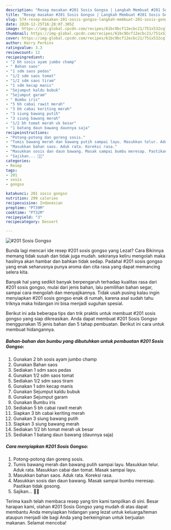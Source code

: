 ```yaml
---
description: "Resep masakan #201 Sosis Gongso | Langkah Membuat #201 Sosis Gongso Yang Mudah Dan Praktis"
title: "Resep masakan #201 Sosis Gongso | Langkah Membuat #201 Sosis Gongso Yang Mudah Dan Praktis"
slug: 574-resep-masakan-201-sosis-gongso-langkah-membuat-201-sosis-gongso-yang-mudah-dan-praktis
date: 2020-12-25T16:28:07.305Z
image: https://img-global.cpcdn.com/recipes/61bc9bcf12ecbc21/751x532cq70/201-sosis-gongso-foto-resep-utama.jpg
thumbnail: https://img-global.cpcdn.com/recipes/61bc9bcf12ecbc21/751x532cq70/201-sosis-gongso-foto-resep-utama.jpg
cover: https://img-global.cpcdn.com/recipes/61bc9bcf12ecbc21/751x532cq70/201-sosis-gongso-foto-resep-utama.jpg
author: Harry Perkins
ratingvalue: 3.3
reviewcount: 12
recipeingredient:
- "2 bh sosis ayam jumbo champ"
- " Bahan saos"
- "1 sdm saos pedas"
- "1/2 sdm saos tomat"
- "1/2 sdm saos tiram"
- "1 sdm kecap manis"
- "Sejumput kaldu bubuk"
- "Sejumput garam"
- " Bumbu iris"
- "5 bh cabai rawit merah"
- "3 bh cabai keriting merah"
- "3 siung bawang putih"
- "3 siung bawang merah"
- "1/2 bh tomat merah uk besar"
- "1 batang daun bawang daunnya saja"
recipeinstructions:
- "Potong-potong dan goreng sosis."
- "Tumis bawang merah dan bawang putih sampai layu. Masukkan telur. Aduk rata. Masukkan cabai dan tomat. Masak sampai layu."
- "Masukkan bahan saos. Aduk rata. Koreksi rasa."
- "Masukkan sosis dan daun bawang. Masak sampai bumbu meresap. Pastikan tidak gosong."
- "Sajikan... 👩‍🍳"
categories:
- Resep
tags:
- 201
- sosis
- gongso

katakunci: 201 sosis gongso 
nutrition: 299 calories
recipecuisine: Indonesian
preptime: "PT39M"
cooktime: "PT32M"
recipeyield: "3"
recipecategory: Dessert

---
```



![#201 Sosis Gongso](https://img-global.cpcdn.com/recipes/61bc9bcf12ecbc21/751x532cq70/201-sosis-gongso-foto-resep-utama.jpg)

Bunda lagi mencari ide resep #201 sosis gongso yang Lezat? Cara Bikinnya memang tidak susah dan tidak juga mudah. sekiranya keliru mengolah maka hasilnya akan hambar dan bahkan tidak sedap. Padahal #201 sosis gongso yang enak seharusnya punya aroma dan cita rasa yang dapat memancing selera kita.

Banyak hal yang sedikit banyak berpengaruh terhadap kualitas rasa dari #201 sosis gongso, mulai dari jenis bahan, lalu pemilihan bahan segar, sampai cara mengolah dan menyajikannya. Tidak usah pusing kalau ingin menyiapkan #201 sosis gongso enak di rumah, karena asal sudah tahu triknya maka hidangan ini bisa menjadi suguhan spesial.




Berikut ini ada beberapa tips dan trik praktis untuk membuat #201 sosis gongso yang siap dikreasikan. Anda dapat membuat #201 Sosis Gongso menggunakan 15 jenis bahan dan 5 tahap pembuatan. Berikut ini cara untuk membuat hidangannya.

<!--inarticleads1-->

##### Bahan-bahan dan bumbu yang dibutuhkan untuk pembuatan #201 Sosis Gongso:

1. Gunakan 2 bh sosis ayam jumbo champ
1. Gunakan  Bahan saos
1. Sediakan 1 sdm saos pedas
1. Gunakan 1/2 sdm saos tomat
1. Sediakan 1/2 sdm saos tiram
1. Gunakan 1 sdm kecap manis
1. Gunakan Sejumput kaldu bubuk
1. Gunakan Sejumput garam
1. Gunakan  Bumbu iris
1. Sediakan 5 bh cabai rawit merah
1. Siapkan 3 bh cabai keriting merah
1. Gunakan 3 siung bawang putih
1. Siapkan 3 siung bawang merah
1. Sediakan 1/2 bh tomat merah uk besar
1. Sediakan 1 batang daun bawang (daunnya saja)




<!--inarticleads2-->

##### Cara menyiapkan #201 Sosis Gongso:

1. Potong-potong dan goreng sosis.
1. Tumis bawang merah dan bawang putih sampai layu. Masukkan telur. Aduk rata. Masukkan cabai dan tomat. Masak sampai layu.
1. Masukkan bahan saos. Aduk rata. Koreksi rasa.
1. Masukkan sosis dan daun bawang. Masak sampai bumbu meresap. Pastikan tidak gosong.
1. Sajikan... 👩‍🍳




Terima kasih telah membaca resep yang tim kami tampilkan di sini. Besar harapan kami, olahan #201 Sosis Gongso yang mudah di atas dapat membantu Anda menyiapkan hidangan yang lezat untuk keluarga/teman ataupun menjadi ide bagi Anda yang berkeinginan untuk berjualan makanan. Selamat mencoba!

